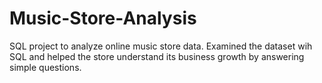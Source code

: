 # Music-Store-Analysis
SQL project to analyze online music store data. 
Examined the dataset wih SQL and helped the store understand its business growth by answering simple questions.

